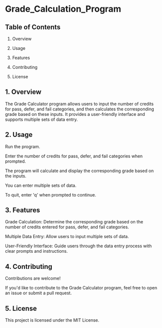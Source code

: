# Grade_Calculation_Program

## Table of Contents

1. Overview

2. Usage

3. Features

4. Contributing

5. License

## 1. Overview

The Grade Calculator program allows users to input the number of credits for pass, defer, and fail categories, and then calculates the corresponding grade based on these inputs. It provides a user-friendly interface and supports multiple sets of data entry.

## 2. Usage

Run the program.

Enter the number of credits for pass, defer, and fail categories when prompted.

The program will calculate and display the corresponding grade based on the inputs.

You can enter multiple sets of data.

To quit, enter 'q' when prompted to continue.

## 3. Features

Grade Calculation: Determine the corresponding grade based on the number of credits entered for pass, defer, and fail categories.

Multiple Data Entry: Allow users to input multiple sets of data.

User-Friendly Interface: Guide users through the data entry process with clear prompts and instructions.

## 4. Contributing

Contributions are welcome! 

If you'd like to contribute to the Grade Calculator program, feel free to open an issue or submit a pull request.

## 5. License

This project is licensed under the MIT License.

